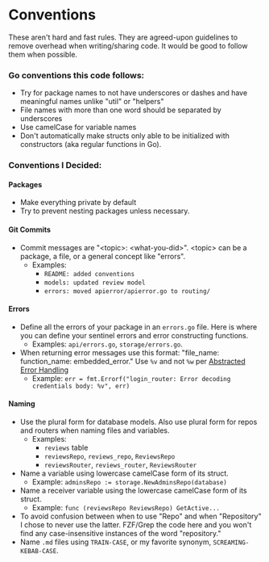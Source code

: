 # Conventions

These aren't hard and fast rules. They are agreed-upon guidelines to remove overhead when writing/sharing code. It would be good to follow them when possible.

### Go conventions this code follows:

* Try for package names to not have underscores or dashes and have meaningful names unlike "util" or "helpers"
* File names with more than one word should be separated by underscores
* Use camelCase for variable names
* Don't automatically make structs only able to be initialized with constructors (aka regular functions in Go).

### Conventions I Decided:

#### Packages
* Make everything private by default
* Try to prevent nesting packages unless necessary.

#### Git Commits
* Commit messages are "\<topic\>: \<what-you-did\>". \<topic\> can be a package, a file, or a general concept like "errors".
    * Examples:
        * `README: added conventions`
        * `models: updated review model`
        * `errors: moved apierror/apierror.go to routing/`
    

#### Errors

* Define all the errors of your package in an `errors.go` file. Here is where you can define your sentinel errors and error constructing functions.
    * Examples: `api/errors.go`, `storage/errors.go`.
* When returning error messages use this format: "file\_name: function\_name: embedded\_error." Use `%v` and not `%w` per [Abstracted Error Handling](#abstracted-error-handling)
    * Example: `err = fmt.Errorf("login_router: Error decoding credentials body: %v", err)`

#### Naming

* Use the plural form for database models. Also use plural form for repos and routers when naming files and variables.
    * Examples:
        * `reviews` table
        * `reviewsRepo`, `reviews_repo`, `ReviewsRepo`
        * `reviewsRouter`, `reviews_router`, `ReviewsRouter`
* Name a variable using lowercase camelCase form of its struct.
    * Example: `adminsRepo := storage.NewAdminsRepo(database)`
* Name a receiver variable using the lowercase camelCase form of its struct.
    * Example: `func (reviewsRepo ReviewsRepo) GetActive...`
* To avoid confusion between when to use "Repo" and when "Repository" I chose to never use the latter. FZF/Grep the code here and you won't find any case-insensitive instances of the word "repository."
* Name `.md` files using `TRAIN-CASE`, or my favorite synonym, `SCREAMING-KEBAB-CASE`.
